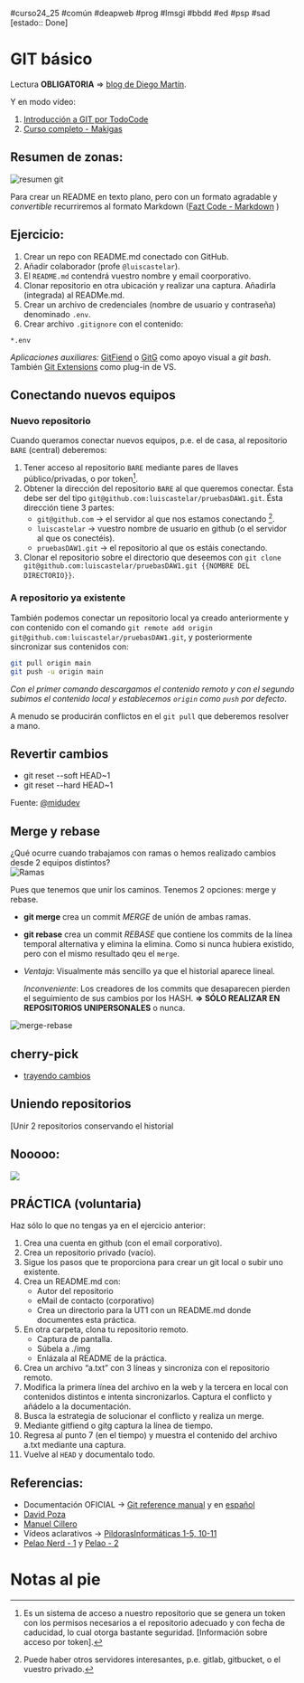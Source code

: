#curso24_25 #común #deapweb #prog #lmsgi #bbdd #ed #psp #sad [estado:: Done]

# GIT básico
Lectura **OBLIGATORIA** => [blog de Diego Martín](https://www.diegocmartin.com/tutorial-git/).

Y en modo vídeo:
1. [Introducción a GIT por TodoCode](https://www.youtube.com/watch?v=mCVQgSyjCkI&list=PLQxX2eiEaqby-qh4raiKfYyb4T7WyHsfW)
2. [Curso completo - Makigas](https://www.youtube.com/watch?v=jSJ8xhKtfP4&list=PLTd5ehIj0goMCnj6V5NdzSIHBgrIXckGU)



## Resumen de zonas:

![resumen git](https://cfw.rabbitloader.xyz/eyJjIjp0cnVlLCJoIjoid3d3LmRpZWdvY21hcnRpbi5jb20iLCJ2IjoxMzQ2MTc0NzgzfQ/wp-content/uploads/2018/12/git-workflow1.png)

Para crear un README en texto plano, pero con un formato agradable y *convertible* recurriremos al formato Markdown ([Fazt Code - Markdown](https://www.youtube.com/watch?v=oxaH9CFpeEE) )


## Ejercicio: 
1. Crear un repo con README.md conectado con GitHub.
2. Añadir colaborador (profe `@luiscastelar`).
3. El `README.md` contendrá vuestro nombre y email coorporativo.
4. Clonar repositorio en otra ubicación y realizar una captura. Añadirla (integrada) al READMe.md.
5. Crear un archivo de credenciales (nombre de usuario y contraseña) denominado `.env`.
6. Crear archivo `.gitignore` con el contenido:
  ```
  *.env
  ```

*Aplicaciones auxiliares:* [GitFiend](https://gitfiend.com/) o [GitG](https://wiki.gnome.org/Apps/Gitg) como apoyo visual a *git bash*. También [Git Extensions](https://gitextensions.github.io/) como plug-in de VS.


## Conectando nuevos equipos
### Nuevo repositorio
Cuando queramos conectar nuevos equipos, p.e. el de casa, al repositorio `BARE` (central) deberemos:
1. Tener acceso al repositorio `BARE` mediante pares de llaves público/privadas, o por token[^1].
2. Obtener la dirección del repositorio `BARE` al que queremos conectar. Ésta debe ser del tipo `git@github.com:luiscastelar/pruebasDAW1.git`. Ésta dirección tiene 3 partes:
   + `git@github.com` -> el servidor al que nos estamos conectando [^2].
   + `luiscastelar` -> vuestro nombre de usuario en github (o el servidor al que os conectéis).
   + `pruebasDAW1.git` -> el repositorio al que os estáis conectando.
3. Clonar el repositorio sobre el directorio que deseemos con `git clone git@github.com:luiscastelar/pruebasDAW1.git {{NOMBRE DEL DIRECTORIO}}`.


### A repositorio ya existente
También podemos conectar un repositorio local ya creado anteriormente y con contenido con el comando `git remote add origin git@github.com:luiscastelar/pruebasDAW1.git`, y posteriormente sincronizar sus contenidos con:
```bash
git pull origin main
git push -u origin main
```
_Con el primer comando descargamos el contenido remoto y con el segundo subimos el contenido local y establecemos `origin` como `push` por defecto_.

A menudo se producirán conflictos en el `git pull` que deberemos resolver a mano.


## Revertir cambios
+ git reset --soft HEAD~1
+ git reset --hard HEAD~1

Fuente: [@midudev](https://youtube.com/shorts/IwatUhxAsdU?si=fDiKuvklhy_0N2_v)

## Merge y rebase
¿Qué ocurre cuando trabajamos con ramas o hemos realizado cambios desde 2 equipos distintos? \
![Ramas](https://miro.medium.com/max/720/1*wRBcfPnjdm8vY40j9iIl7g.png)

Pues que tenemos que unir los caminos. Tenemos 2 opciones: merge y rebase.
+ **git merge** crea un commit *MERGE* de unión de ambas ramas.
+ **git rebase** crea un commit *REBASE* que contiene los commits de la línea temporal alternativa y elimina la elimina. Como si nunca hubiera existido, pero con el mismo resultado qeu el `merge`.
+ 
  *Ventaja*: Visualmente más sencillo ya que el historial aparece lineal.
  
  *Inconveniente*: Los creadores de los commits que desaparecen pierden el seguimiento de sus cambios por los HASH. **=> SÓLO REALIZAR EN REPOSITORIOS UNIPERSONALES** o nunca.
  
![merge-rebase](https://miro.medium.com/max/720/1*UDKJF0BHO_USMuovMgdylQ.png)

## cherry-pick
+ [trayendo cambios](https://www.juannicolas.eu/dominando-git-cherry-pick-guia-basica/)


## Uniendo repositorios
[Unir 2 repositorios conservando el historial


## Nooooo: 
![](https://luiscastelar.duckdns.org/memes/lmsgi-git-push-force.jpg)


## PRÁCTICA (voluntaria)
Haz sólo lo que no tengas ya en el ejercicio anterior:
1. Crea una cuenta en github (con el email corporativo).
2. Crea un repositorio privado (vacío).
3. Sigue los pasos que te proporciona para crear un git local o subir uno existente.
4. Crea un README.md con:
   + Autor del repositorio
   + eMail de contacto (corporativo)
   + Crea un directorio para la UT1 con un README.md donde documentes esta práctica.
6. En otra carpeta, clona tu repositorio remoto.
   + Captura de pantalla.
   + Súbela a ./img
   + Enlázala al README de la práctica.
7. Crea un archivo “a.txt” con 3 líneas y sincroniza con el repositorio remoto.
8. Modifica la primera línea del archivo en la web y la tercera en local con contenidos distintos e intenta sincronizarlos. Captura el conflicto y añádelo a la documentación.
9. Busca la estrategia de solucionar el conflicto y realiza un merge.
10. Mediante gitfiend o gitg captura la línea de tiempo.
11. Regresa al punto 7 (en el tiempo) y muestra el contenido del archivo a.txt mediante una captura.
12. Vuelve al `HEAD` y documentalo todo.

## Referencias:
  + Documentación OFICIAL -> [Git reference manual](https://git-scm.com/docs) y en [español](https://git-scm.com/book/es/v2)
  + [David Poza](https://davidinformatico.com/apuntes-git)
  + [Manuel Cillero](https://manuel.cillero.es/doc/apuntes-tic/herramientas/git/)
  + Vídeos aclarativos -> [PildorasInformáticas 1-5, 10-11](https://www.youtube.com/watch?v=ANF1X42_ae4&list=PLU8oAlHdN5BlyaPFiNQcV0xDqy0eR35aU)
  + [Pelao Nerd - 1](https://youtu.be/kEPF-MWGq1w) y [Pelao - 2](https://youtu.be/7-JHoPyJy-Q)


# Notas al pie
[^1]: Es un sistema de acceso a nuestro repositorio que se genera un token con los permisos necesarios a el repositorio adecuado y con fecha de caducidad, lo cual otorga bastante seguridad. [Información sobre acceso por token].
[^2]: Puede haber otros servidores interesantes, p.e. gitlab, gitbucket, o el vuestro privado.